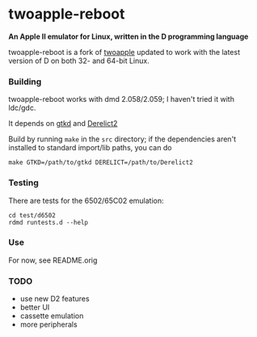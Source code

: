 # twoapple-reboot

**An Apple II emulator for Linux, written in the D programming language**

twoapple-reboot is a fork of [twoapple](https://code.google.com/p/twoapple)
updated to work with the latest version of D on both 32- and 64-bit Linux.

### Building

twoapple-reboot works with dmd 2.058/2.059; I haven't tried it with ldc/gdc.

It depends on [gtkd](http://www.dsource.org/projects/gtkd) and [Derelict2](http://www.dsource.org/projects/derelict)

Build by running `make` in the `src` directory; if the dependencies aren't installed to standard import/lib paths, you can do
```
make GTKD=/path/to/gtkd DERELICT=/path/to/Derelict2
```

### Testing

There are tests for the 6502/65C02 emulation:

```
cd test/d6502
rdmd runtests.d --help
```

### Use
For now, see README.orig

### TODO

+ use new D2 features
+ better UI
+ cassette emulation
+ more peripherals
